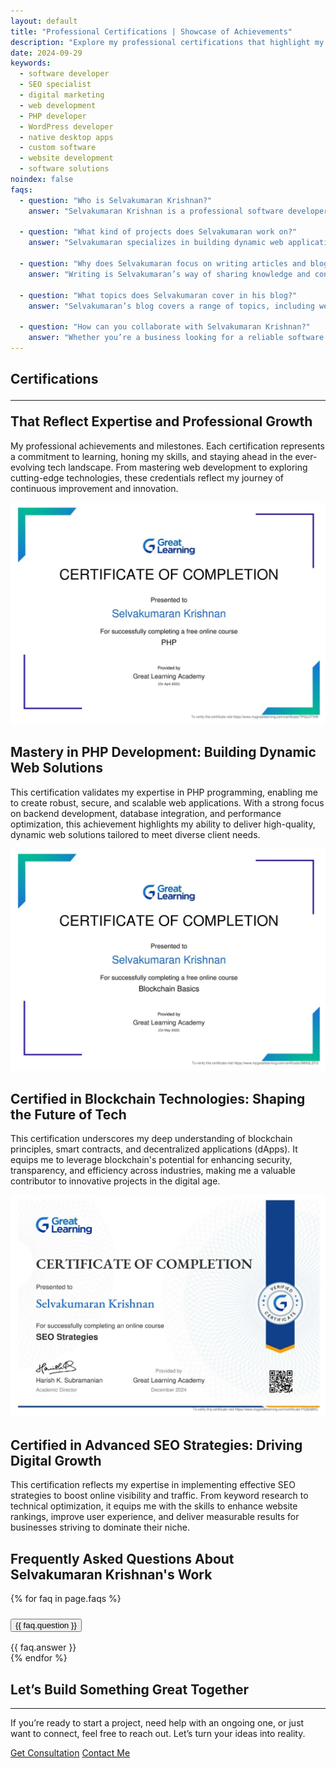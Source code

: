 ```yaml
---
layout: default
title: "Professional Certifications | Showcase of Achievements"
description: "Explore my professional certifications that highlight my expertise in web development, SEO, and technical writing. Proof of skills and achievements!"
date: 2024-09-29
keywords:
  - software developer
  - SEO specialist
  - digital marketing
  - web development
  - PHP developer
  - WordPress developer
  - native desktop apps
  - custom software
  - website development
  - software solutions
noindex: false
faqs:
  - question: "Who is Selvakumaran Krishnan?"
    answer: "Selvakumaran Krishnan is a professional software developer with a passion for creating clean, efficient web applications. With years of experience in web development, he also enjoys sharing insights on software trends, coding techniques, and technical writing through his blog."

  - question: "What kind of projects does Selvakumaran work on?"
    answer: "Selvakumaran specializes in building dynamic web applications and tools for businesses and personal projects. From front-end development with JavaScript to back-end integration, he handles the full stack. His work also includes creating useful plugins and standalone applications tailored to specific client needs."

  - question: "Why does Selvakumaran focus on writing articles and blogging?"
    answer: "Writing is Selvakumaran’s way of sharing knowledge and contributing to the developer community. He believes that well-written articles can bridge the gap between complex software concepts and practical implementation, making it easier for developers at all levels to learn and grow."

  - question: "What topics does Selvakumaran cover in his blog?"
    answer: "Selvakumaran’s blog covers a range of topics, including web development best practices, coding tips, SEO strategies for developers, and software architecture. He also shares personal experiences and lessons learned from real-world projects, providing readers with a well-rounded perspective."

  - question: "How can you collaborate with Selvakumaran Krishnan?"
    answer: "Whether you’re a business looking for a reliable software solution or a fellow developer interested in collaboration, Selvakumaran is open to new opportunities. He enjoys working on innovative projects and is always eager to help others with their web development challenges."
---
```


<section class="py-5 text-center hero-section">
    <div class="row">
      <div class="col-lg-7 col-md-8 mx-auto">
      <h1 class="display-1 fw-medium lead text-center">Certifications <hr/><span class="d-block small fs-3 fw-normal">That Reflect Expertise and Professional Growth</span></h1>    
<p class="mt-3">My professional achievements and milestones. Each certification represents a commitment to learning, honing my skills, and staying ahead in the ever-evolving tech landscape. From mastering web development to exploring cutting-edge technologies, these credentials reflect my journey of continuous improvement and innovation.</p>
</div>
</div>
</section>

<section class="py-5 hero-section">
<div class="card mb-5">
  <img src="/assets/images/php-certification-selvakumaran-krishnan.webp" class="card-img-top" title="Expert in PHP Development | Backend Solutions Certification" alt="Certified PHP developer skilled in creating secure, scalable web applications with expertise in backend development and database-driven solutions.">
  <div class="card-body">
    <h2 class="card-title">Mastery in PHP Development: Building Dynamic Web Solutions</h2>
    <p class="card-text">This certification validates my expertise in PHP programming, enabling me to create robust, secure, and scalable web applications. With a strong focus on backend development, database integration, and performance optimization, this achievement highlights my ability to deliver high-quality, dynamic web solutions tailored to meet diverse client needs.</p>
  </div>
</div>


<div class="card mb-5">
  <img src="/assets/images/blockchain-technologies-certification-selvakumaran-krishnan.webp" class="card-img-top" title="Blockchain Expert | Decentralized Applications Certified" alt="Certified in blockchain technologies with expertise in smart contracts, decentralized applications (dApps), and secure digital innovation strategies.">
  <div class="card-body">
    <h2 class="card-title">Certified in Blockchain Technologies: Shaping the Future of Tech</h2>
    <p class="card-text">This certification underscores my deep understanding of blockchain principles, smart contracts, and decentralized applications (dApps). It equips me to leverage blockchain's potential for enhancing security, transparency, and efficiency across industries, making me a valuable contributor to innovative projects in the digital age.</p>
  </div>
</div>


<div class="card">
  <img src="/assets/images/seo-strategies-certification-selvakumaran-krishnan.webp" class="card-img-top" title="SEO Specialist | Certified in Advanced SEO Techniques" alt="Certified SEO strategist with skills in keyword research, technical optimization, and boosting website rankings for increased traffic and business growth.">
  <div class="card-body">
    <h2 class="card-title">Certified in Advanced SEO Strategies: Driving Digital Growth</h2>
    <p class="card-text">This certification reflects my expertise in implementing effective SEO strategies to boost online visibility and traffic. From keyword research to technical optimization, it equips me with the skills to enhance website rankings, improve user experience, and deliver measurable results for businesses striving to dominate their niche.</p>
  </div>
</div>
  </section>


<section id="faq-section" class="faq-container my-4 d-none">
  <h2 class="mb-5 text-center">Frequently Asked Questions About Selvakumaran Krishnan's Work</h2>

  <div class="accordion" id="faq">
    {% for faq in page.faqs %}
      <div class="accordion-item">
        <h3 class="accordion-header">
          <button class="accordion-button {% unless forloop.first %}collapsed{% endunless %}" type="button" data-bs-toggle="collapse" data-bs-target="#faq-{{ forloop.index }}" aria-expanded="{% if forloop.first %}true{% else %}false{% endif %}" aria-controls="faq-{{ forloop.index }}">
            {{ faq.question }}
          </button>
        </h3>
        <div id="faq-{{ forloop.index }}" class="accordion-collapse collapse {% if forloop.first %}show{% endif %}" data-bs-parent="#faq">
          <div class="accordion-body">
            {{ faq.answer }}
          </div>
        </div>
      </div>
    {% endfor %}
  </div>
</section>




<div class="row py-lg-5 d-none">
      <div class="col-lg-7 col-md-8 mx-auto text-center">
<h2>Let’s Build Something Great Together</h2>
<hr/>
<p>If you’re ready to start a project, need help with an ongoing one, or just want to connect, feel free to reach out. Let’s turn your ideas into reality.</p>
 <p>
          <a href="/get-consultation" class="btn btn-primary my-2 px-4 py-2">Get Consultation</a>
          <a href="/contact" class="btn btn-outline-primary my-2 px-4 py-2">Contact Me</a>
        </p>
</div>



<script src="/assets/js/index.js"></script>